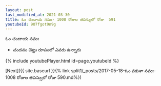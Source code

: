 ```yaml
---
layout: post
last_modified_at: 2021-03-30
title: ఓం చందాయ నమః- 1008 రోజుల తపస్సులో రోజు  591
youtubeId: 9O7fgot9n9g
---
```

 
 
 ఓం చందాయ నమః  
 
 -  చందనం చెట్టు రూపంలో ఎవరు ఉన్నారు 
 
  
 
  
 
 
 
 
 
 


{% include youtubePlayer.html id=page.youtubeId %}
 
[Next]({{ site.baseurl }}{% link  split1/_posts/2017-05-18-ఓం వకుళా నమః- 1008 రోజుల తపస్సులో రోజు  590.md%})
 
